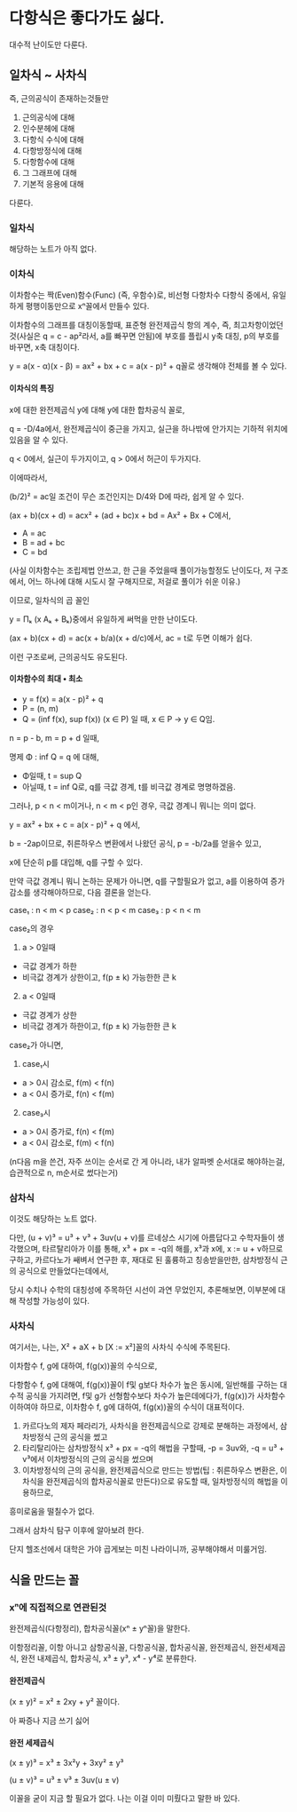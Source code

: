# 다항식은 좋다가도 싫다.

대수적 난이도만 다룬다.

## 일차식 ~ 사차식

즉, 근의공식이 존재하는것들만

1. 근의공식에 대해
2. 인수분헤에 대해
3. 다항식 수식에 대해
4. 다항방정식에 대해
5. 다항함수에 대해
6. 그 그래프에 대해
7. 기본적 응용에 대해

다룬다.

### 일차식

해당하는 노트가 아직 없다.

### 이차식

이차함수는 짝(Even)함수(Func) (즉, 우함수)로, 비선형 다항차수 다항식 중에서, 유일하게 평행이동만으로 xⁿ꼴에서 만들수 있다.

이차함수의 그래프를 대칭이동할때, 표준형 완전제곱식 항의 계수, 즉, 최고차항이었던 것(사실은 q = c - ap²라서, a를 빠꾸면 안됨)에 부호를 플립시 y축 대칭, p의 부호를 바꾸면, x축 대칭이다.

y = a(x - α)(x - β) = ax² + bx + c = a(x - p)² + q꼴로 생각해야 전체를 볼 수 있다.

#### 이차식의 특징

x에 대한 완전제곱식 y에 대해 y에 대한 합차공식 꼴로,

q = -D/4a에서, 완전제곱식이 중근을 가지고, 실근을 하나밖에 안가지는 기하적 위치에 있음을 알 수 있다.

q < 0에서, 실근이 두가지이고, q > 0에서 허근이 두가지다.

이에따라서,

(b/2)² = ac일 조건이 무슨 조건인지는 D/4와 D에 따라, 쉽게 알 수 있다.

(ax + b)(cx + d) = acx² + (ad + bc)x + bd = Ax² + Bx + C에서,

+ A = ac
+ B = ad + bc
+ C = bd

(사실 이차함수는 조립제법 안쓰고, 한 근을 주었을때 풀이가능할정도 난이도다, 저 구조에서, 어느 하나에 대해 시도시 잘 구해지므로, 저걸로 풀이가 쉬운 이유.)

이므로, 일차식의 곱 꼴인

y = Πₖ (x Aₖ + Bₖ)중에서 유일하게 써먹을 만한 난이도다.

(ax + b)(cx + d) = ac(x + b/a)(x + d/c)에서, ac = t로 두면 이해가 쉽다.

이런 구조로써, 근의공식도 유도된다.

#### 이차함수의 최대 • 최소

+ y = f(x) = a(x - p)² + q
+ P = (n, m)
+ Q = (inf f(x), sup f(x)) (x ∈ P)
일 때, x ∈ P → y ∈ Q임.

n = p - b, m = p + d 일때,

명제 Φ : inf Q = q 에 대해,
+ Φ일때, t = sup Q
+ 아닐때, t = inf Q로,
q를 극값 경계, t를 비극값 경계로 명명하겠음.

그러나, p < n < m이거나, n < m < p인 경우, 극값 경계니 뭐니는 의미 없다.

y = ax² + bx + c = a(x - p)² + q 에서,

b = -2ap이므로, 취른하우스 변환에서 나왔던 공식,
p = -b/2a를 얻을수 있고,

x에 단순히 p를 대입해, q를 구할 수 있다.

만약 극값 경계니 뭐니 논하는 문제가 아니면, q를 구할필요가 없고, a를 이용하여 증가 감소를 생각해야하므로, 다음 결론을 얻는다.

case₁ : n < m < p
case₂ : n < p < m
case₃ : p < n < m

case₂의 경우
1. a > 0일때
 - 극값 경계가 하한
 - 비극값 경계가 상한이고, f(p ± k) 가능한한 큰 k
2. a < 0일때
 - 극값 경계가 상한
 - 비극값 경계가 하한이고, f(p ± k) 가능한한 큰 k

case₂가 아니면, 
1. case₁시
 - a > 0시 감소로, f(m) < f(n)
 - a < 0시 증가로, f(n) < f(m)
2. case₃시
 - a > 0시 증가로, f(n) < f(m)
 - a < 0시 감소로, f(m) < f(n)

(n다음 m을 쓴건, 자주 쓰이는 순서로 간 게 아니라, 내가 알파벳 순서대로 해야하는걸, 습관적으로 n, m순서로 썼다는거)

### 삼차식

이것도 해당하는 노트 없다.

다만, (u + v)³ = u³ + v³ + 3uv(u + v)를 르네상스 시기에 아름답다고 수학자들이 생각했으며,
타르탈리아가 이를 통해, x³ + px = -q의 해를, x³과 x에, x := u + v하므로 구하고,
카르다노가 쌔벼서 연구한 후, 재대로 된 훌륭하고 칭송받을만한, 삼차방정식 근의 공식으로 만들었다는데에서,

당시 수치나 수학의 대칭성에 주목하던 시선이 과연 무었인지,
추론해보면, 이부분에 대해 작성할 가능성이 있다.

### 사차식

여기서는, 나는, X² + aX + b [X := x²]꼴의 사차식 수식에 주목된다.

이차함수 f, g에 대하여, f(g(x))꼴의 수식으로,

다항함수 f, g에 대해여, f(g(x))꼴이 f및 g보다 차수가 높은 동시에, 일반해를 구하는 대수적 공식을 가지려면, f및 g가 선형함수보다 차수가 높은데에다가, f(g(x))가 사차함수 이하여야 하므로, 이차함수 f, g에 대하여, f(g(x))꼴의 수식이 대표적이다.

1. 카르다노의 제자 페라리가, 사차식을 완전제곱식으로 강제로 분해하는 과정에서, 삼차방정식 근의 공식을 썼고
2. 타리탈리아는 삼차방정식 x³ + px = -q의 해법을 구할때, -p = 3uv와, -q = u³ + v³에서 이차방정식의 근의 공식을 썼으며
3. 이차방정식의 근의 공식을, 완전제곱식으로 만드는 방법(팁 : 취른하우스 변환은, 이차식을 완전제곱식의 합차공식꼴로 만든다)으로 유도할 때, 일차방정식의 해법을 이용하므로,

흥미로움을 떨칠수가 없다.

그래서 삼차식 탐구 이후에 알아보려 한다.

단지 헬조선에서 대학은 가야 곱게보는 미친 나라이니까, 공부해야해서 미룰거임.

## 식을 만드는 꼴

### xⁿ에 직접적으로 연관된것

완전제곱식(다항정리), 합차공식꼴(xⁿ ± yⁿ꼴)을 말한다.

이항정리꼴, 이항 아니고 삼항공식꼴, 다항공식꼴, 합차공식꼴, 완전제곱식, 완전세제곱식, 완전 내제곱식, 합차공식, x³ ± y³, x⁴ - y⁴로 분류한다.

#### 완전제곱식

(x ± y)² = x² ± 2xy + y² 꼴이다.

아 짜증나 지금 쓰기 싫어

#### 완전 세제곱식

(x ± y)³ = x³ ± 3x²y + 3xy² ± y³

(u ± v)³ = u³ ± v³ ± 3uv(u ± v)

이꼴을 굳이 지금 할 필요가 없다. 나는 이걸 이미 미뤘다고 말한 바 있다.
